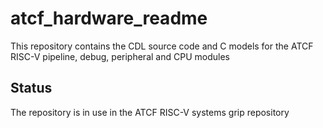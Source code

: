 # atcf_hardware_readme

This repository contains the CDL source code and C models for the
ATCF RISC-V pipeline, debug, peripheral and CPU modules

## Status

The repository is in use in the ATCF RISC-V systems grip repository

